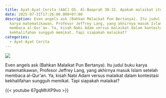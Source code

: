 ```yaml
---
title: Ayat-Ayat Cerita (AAC) QS. Al-Baqarah 30-32. Apakah malaikat itu hukum alam?
date: 2025-07-31T17:26:00.000+07:00
description: Even angels ask (Bahkan Malaikat Pun Bertanya). Itu judul buku
  karya matematikawan, Profesor Jeffrey Lang, yang akhirnya masuk Islam setelah
  membaca al-Qur'an. Ya, kisah Nabi Adam versus malaikat dalam kontestasi
  kekhalifahan sungguh memikat. Tapi siapakah malaikat?
categories:
  - Ayat-Ayat Cerita
---
```

![](/images/uploads/whatsapp-image-2025-07-31-at-17.17.35_7c3b1242.jpg)

Even angels ask (Bahkan Malaikat Pun Bertanya). Itu judul buku karya matematikawan, Profesor Jeffrey Lang, yang akhirnya masuk Islam setelah membaca al-Qur'an. Ya, kisah Nabi Adam versus malaikat dalam kontestasi kekhalifahan sungguh memikat. Tapi siapakah malaikat?

{{< youtube 67gqMhXP9vo >}}[](https://wa.me/+6285228800416)
